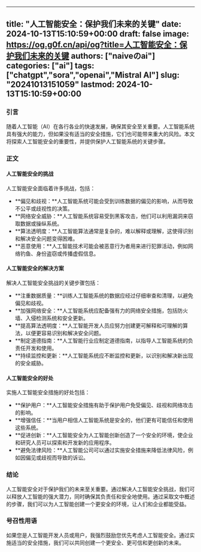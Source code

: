 
---
title: "人工智能安全：保护我们未来的关键"
date: 2024-10-13T15:10:59+00:00
draft: false
image: https://og.g0f.cn/api/og?title=人工智能安全：保护我们未来的关键
authors: ["naiveのai"]
categories: ["ai"]
tags: ["chatgpt","sora","openai","Mistral AI"]
slug: "20241013151059"
lastmod: 2024-10-13T15:10:59+00:00
---
### 引言

随着人工智能（AI）在各行各业的快速发展，确保其安全至关重要。人工智能系统具有强大的能力，但如果没有适当的安全措施，它们也可能带来重大的风险。本文将探索人工智能安全的重要性，并提供保护人工智能系统的关键步骤。

### 正文

#### 人工智能安全的挑战

人工智能安全面临着许多挑战，包括：

- **偏见和歧视：**人工智能系统可能会受到训练数据的偏见的影响，从而导致不公平或歧视性的决策。
- **网络安全威胁：**人工智能系统容易受到黑客攻击，他们可以利用漏洞来窃取数据或操纵系统。
- **算法透明度：**人工智能算法通常是复杂的，难以解释或理解，这使得识别和解决安全问题变得困难。
- **恶意使用：**人工智能技术可能会被恶意行为者用来进行犯罪活动，例如网络钓鱼、身份盗窃或传播虚假信息。

#### 人工智能安全的解决方案

解决人工智能安全挑战的关键步骤包括：

- **注重数据质量：**训练人工智能系统的数据应经过仔细审查和清理，以避免偏见和歧视。
- **加强网络安全：**人工智能系统应配备强有力的网络安全措施，包括防火墙、入侵检测系统和安全更新。
- **提高算法透明度：**人工智能开发人员应努力创建更可解释和可理解的算法，以便更容易识别和解决安全问题。
- **制定道德指南：**人工智能行业应制定道德指南，以指导人工智能系统的负责任开发和使用。
- **持续监控和更新：**人工智能系统应不断监控和更新，以识别和解决新出现的安全威胁。

#### 人工智能安全的好处

实施人工智能安全措施的好处包括：

- **保护用户：**人工智能安全措施有助于保护用户免受偏见、歧视和网络攻击的影响。
- **增强信任：**当用户相信人工智能系统是安全的，他们更有可能信任和使用这些系统。
- **促进创新：**人工智能安全为人工智能创新创造了一个安全的环境，使企业和研究人员可以探索和开发新的应用程序。
- **避免法律风险：**人工智能公司可以通过实施安全措施来降低法律风险，例如因偏见或歧视而导致的诉讼。

### 结论

人工智能安全对于保护我们的未来至关重要。通过解决人工智能安全挑战，我们可以释放人工智能的强大潜力，同时确保其负责任和安全地使用。通过采取文中概述的步骤，我们可以为人工智能创建一个更安全的环境，让人们和企业都能受益。

### 号召性用语

如果您是人工智能开发人员或用户，我强烈鼓励您优先考虑人工智能安全。通过实施适当的安全措施，我们可以共同创建一个更安全、更可信和更创新的未来。